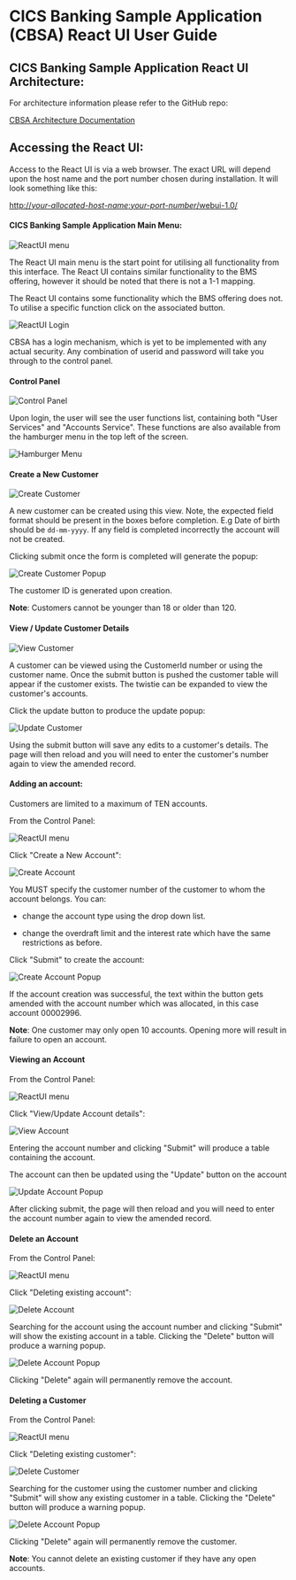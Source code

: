 # CICS Banking Sample Application (CBSA) React UI User Guide


## CICS Banking Sample Application React UI Architecture:

For architecture information please refer to the GitHub repo:

[CBSA Architecture Documentation](/doc/CBSA_Architecture_guide.md)

## Accessing the React UI:

Access to the React UI is via a web browser. The exact URL will depend
upon the host name and the port number chosen during installation. It
will look something like this:

[http://*your-allocated-host-name*:*your-port-number*/webui-1.0/](http://your-allocated-host-name:your-port-number/webui-1.0/)

#### CICS Banking Sample Application Main Menu:

![ReactUI menu](./images/CarbonReactUIUserGuide/001-Carbon-React-Welcome-Screen.png)

The React UI main menu is the start point for utilising all
functionality from this interface. The React UI contains similar
functionality to the BMS offering, however it should be noted that there
is not a 1-1 mapping.

The React UI contains some functionality which
the BMS offering does not. To utilise a specific function click on the
associated button.

![ReactUI Login](./images/CarbonReactUIUserGuide/002-Carbon-React-User-Userid-And-Password.png)

CBSA has a login mechanism, which is yet to be implemented with any actual security. Any combination of userid and password will take you through to the control panel.


#### Control Panel

![Control Panel](./images/CarbonReactUIUserGuide/101-Carbon-React-Control-Panel.png)

Upon login, the user will see the user functions list, containing both "User Services" and "Accounts Service". These functions are also available from the hamburger menu in the top left of the screen.

![Hamburger Menu](./images/CarbonReactUIUserGuide/Carbon-React-Hamburger-Icon.png)

#### Create a New Customer

![Create Customer](./images/CarbonReactUIUserGuide/201-Carbon-React-Create-Customer.png)

A new customer can be created using this view. Note, the expected field format should be present in the boxes before completion. E.g Date of birth should be `dd-mm-yyyy`. If any field is completed incorrectly the account will not be created.

Clicking submit once the form is completed will generate the popup:

![Create Customer Popup](./images/CarbonReactUIUserGuide/202-Carbon-React-Create-Customer-Popup.png)

The customer ID is generated upon creation.

**Note**: Customers cannot be younger than 18 or older than 120.

#### View / Update Customer Details

![View Customer](./images/CarbonReactUIUserGuide/203-Carbon-React-View-Customer.png)

A customer can be viewed using the CustomerId number or using the customer name. Once the submit button is pushed the customer table will appear if the customer exists. The twistie can be expanded to view the customer's accounts.

Click the update button to produce the update popup:

![Update Customer](./images/CarbonReactUIUserGuide/204-Carbon-React-Update-Customer-Popup.png)

Using the submit button will save any edits to a customer's details. The page will then reload and you will need to enter the customer's number again to view the amended record.

#### Adding an account:

Customers are limited to a maximum of TEN accounts.

From the Control Panel:

![ReactUI menu](./images/CarbonReactUIUserGuide/101-Carbon-React-Control-Panel.png)

Click "Create a New Account":

![Create Account](./images/CarbonReactUIUserGuide/301-Carbon-React-Create-Account.png)

You MUST specify the customer number of the customer to whom the account
belongs. You can:

-   change the account type using the drop down list.

-   change the overdraft limit and the interest rate which have the same
    restrictions as before.

Click "Submit" to create the account:

![Create Account Popup](./images/CarbonReactUIUserGuide/302-Carbon-React-Create-Account-Popup.png)

If the account creation was successful, the text within the button gets
amended with the account number which was allocated, in this case
account 00002996.

**Note**: One customer may only open 10 accounts. Opening more will result in failure to open an account.


#### Viewing an Account

From the Control Panel:

![ReactUI menu](./images/CarbonReactUIUserGuide/101-Carbon-React-Control-Panel.png)


Click "View/Update Account details":

![View Account](./images/CarbonReactUIUserGuide/303-Carbon-React-View-Accounts.png)

Entering the account number and clicking "Submit" will produce a table containing the account.

The account can then be updated using the "Update" button on the account

![Update Account Popup](./images/CarbonReactUIUserGuide/304-Carbon-React-Update-Accounts-Popup.png)

After clicking submit, the page will then reload and you will need to enter the account number again to view the amended record.

#### Delete an Account

From the Control Panel:

![ReactUI menu](./images/CarbonReactUIUserGuide/101-Carbon-React-Control-Panel.png)


Click "Deleting existing account":

![Delete Account](./images/CarbonReactUIUserGuide/401-Carbon-React-Delete-Account.png)

Searching for the account using the account number and clicking "Submit" will show the existing account in a table. Clicking the "Delete" button will produce a warning popup.

![Delete Account Popup](./images/CarbonReactUIUserGuide/402-Carbon-React-Delete-Account-Warning-Popup.png)

Clicking "Delete" again will permanently remove the account.

#### Deleting a Customer

From the Control Panel:

![ReactUI menu](./images/CarbonReactUIUserGuide/101-Carbon-React-Control-Panel.png)


Click "Deleting existing customer":

![Delete Customer](./images/CarbonReactUIUserGuide/501-Carbon-React-Delete-Customer.png)

Searching for the customer using the customer number and clicking "Submit" will show any existing customer in a table. Clicking the "Delete" button will produce a warning popup.

![Delete Account Popup](./images/CarbonReactUIUserGuide/502-Carbon-React-Delete-Customer-Warning-Popup.png)

Clicking "Delete" again will permanently remove the customer.

**Note**: You cannot delete an existing customer if they have any open accounts.
